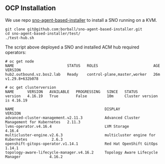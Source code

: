 ## OCP Installation

We use repo [sno-agent-based-installer](https://github.com/borball/sno-agent-based-installer) to install a SNO running on a KVM.

```shell
git clone git@github.com:borball/sno-agent-based-installer.git
cd sno-agent-based-installer/test/
./test-hub.sh
```

The script above deployed a SNO and installed ACM hub required operators:

```shell
# oc get node
NAME                        STATUS   ROLES                         AGE   VERSION
hub2.outbound.vz.bos2.lab   Ready    control-plane,master,worker   26m   v1.29.8+632b078

# oc get clusterversion
NAME      VERSION   AVAILABLE   PROGRESSING   SINCE   STATUS
version   4.16.19   True        False         10m     Cluster version is 4.16.19
```

```
NAME                                         DISPLAY                                      VERSION
advanced-cluster-management.v2.11.3          Advanced Cluster Management for Kubernetes   2.11.3
lvms-operator.v4.16.4                        LVM Storage                                  4.16.4
multicluster-engine.v2.6.3                   multicluster engine for Kubernetes           2.6.3
openshift-gitops-operator.v1.14.1            Red Hat OpenShift GitOps                     1.14.1
topology-aware-lifecycle-manager.v4.16.2     Topology Aware Lifecycle Manager             4.16.2
```

